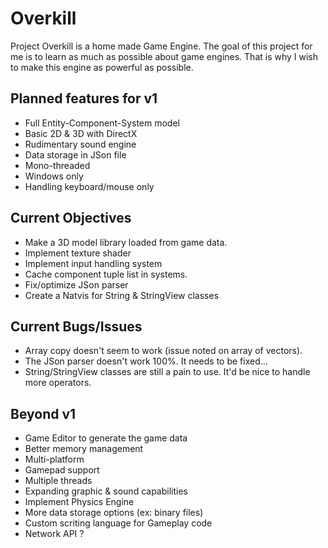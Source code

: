 # Overkill

Project Overkill is a home made Game Engine.
The goal of this project for me is to learn as much as possible about game engines.
That is why I wish to make this engine as powerful as possible.

Planned features for v1
-----------------------
* Full Entity-Component-System model
* Basic 2D & 3D with DirectX
* Rudimentary sound engine
* Data storage in JSon file
* Mono-threaded
* Windows only
* Handling keyboard/mouse only

Current Objectives
------------------
* Make a 3D model library loaded from game data.
* Implement texture shader
* Implement input handling system
* Cache component tuple list in systems.
* Fix/optimize JSon parser
* Create a Natvis for String & StringView classes

Current Bugs/Issues
-------------------
* Array copy doesn't seem to work (issue noted on array of vectors).
* The JSon parser doesn't work 100%. It needs to be fixed...
* String/StringView classes are still a pain to use. It'd be nice to handle more operators.

Beyond v1
---------
* Game Editor to generate the game data
* Better memory management
* Multi-platform
* Gamepad support
* Multiple threads
* Expanding graphic & sound capabilities
* Implement Physics Engine
* More data storage options (ex: binary files)
* Custom scriting language for Gameplay code
* Network API ?
